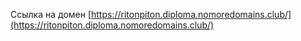 Ссылка на домен [https://ritonpiton.diploma.nomoredomains.club/](https://ritonpiton.diploma.nomoredomains.club/)
